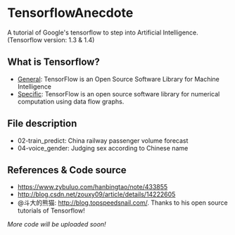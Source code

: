 # TensorflowAnecdote
A tutorial of Google's tensorflow to step into Artificial Intelligence. (Tensorflow version: 1.3 & 1.4)

## What is Tensorflow?
* [General](https://www.tensorflow.org/): TensorFlow is an Open Source Software Library for Machine Intelligence
* [Specific](https://www.tensorflow.org/): TensorFlow is an open source software library for numerical computation using data flow graphs.

## File description
* 02-train_predict: China railway passenger volume forecast
* 04-voice_gender: Judging sex according to Chinese name

## References & Code source
* https://www.zybuluo.com/hanbingtao/note/433855
* http://blog.csdn.net/zouxy09/article/details/14222605
* @斗大的熊猫: http://blog.topspeedsnail.com/. Thanks to his open source tutorials of Tensorflow!


_More code will be uploaded soon!_
